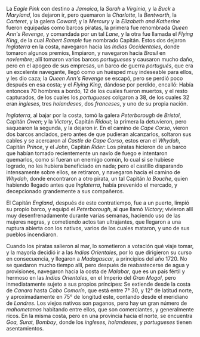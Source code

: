 La *Eagle Pink* con destino a *Jamaica*, la *Sarah* a *Virginia*, y la *Buck* a *Maryland*, los dejaron ir, pero quemaron la *Charlotte*, la *Bentworth*, la *Carteret*, y la galera *Coward*; y la *Mercury* y la *Elizabeth and Katherine* fueron equipadas como barcos piratas, la primera fue renombrada *Queen Ann's Revenge*, y comandada por un tal *Lane*, y la otra fue llamada el *Flying King*, de la cual *Robert Sample* fue nombrado Capitán. Estos dos dejaron *Inglaterra* en la costa, navegaron hacia las *Indias Occidentales*, donde tomaron algunos premios, limpiaron, y navegaron hacia *Brasil* en *noviembre*; allí tomaron varios barcos *portugueses* y causaron mucho daño, pero en el apogeo de sus empresas, un barco de guerra *portugués*, que era un excelente navegante, llegó como un huésped muy indeseable para ellos, y les dio caza; la *Queen Ann's Revenge* se escapó, pero se perdió poco después en esa costa; y el *Flying King*, dándose por perdido, encalló: Había entonces 70 hombres a bordo, 12 de los cuales fueron muertos, y el resto capturados, de los cuales los *portugueses* colgaron a 38, de los cuales 32 eran *ingleses*, tres *holandeses*, dos *franceses*, y uno de su propia nación.

*Inglaterra*, al bajar por la costa, tomó la galera *Peterborough* de *Bristol*, Capitán *Owen*; y la *Victory*, Capitán *Ridout*; la primera la detuvieron, pero saquearon la segunda, y la dejaron ir. En el camino de *Cape Corso*, vieron dos barcos anclados, pero antes de que pudieran alcanzarlos, soltaron sus cables y se acercaron al *Castle de Cape Corso*, estos eran el *Whydah*, Capitán *Prince*, y el *John*, Capitán *Rider*: Los piratas hicieron de un barco que habían tomado recientemente un navío de fuego e intentaron quemarlos, como si fueran un enemigo común, lo cual si se hubiese logrado, no les hubiera beneficiado en nada; pero el castillo disparando intensamente sobre ellos, se retiraron, y navegaron hacia el camino de *Whydah*, donde encontraron a otro pirata, un tal Capitán *la Bouche*, quien habiendo llegado antes que *Inglaterra*, había prevenido el mercado, y decepcionado grandemente a sus compañeros.

El Capitán *England*, después de este contratiempo, fue a un puerto, limpió su propio barco, y equipó el *Peterborough*, al que llamó *Victory*; vivieron allí muy desenfrenadamente durante varias semanas, haciendo uso de las mujeres negras, y cometiendo actos tan ultrajantes, que llegaron a una ruptura abierta con los nativos, varios de los cuales mataron, y uno de sus pueblos incendiaron.

Cuando los piratas salieron al mar, lo sometieron a votación qué viaje tomar, y la mayoría decidió ir a las *Indias Orientales*, por lo que dirigieron su curso en consecuencia, y llegaron a *Madagascar*, a principios del año 1720. No se quedaron mucho tiempo allí, pero después de reabastecerse de agua y provisiones, navegaron hacia la costa de *Malabar*, que es un país fértil y hermoso en las *Indias Orientales*, en el Imperio del *Gran Mogol*, pero inmediatamente sujeto a sus propios príncipes: Se extiende desde la costa de *Canara* hasta *Cabo Comorín*, que está entre 7° 30, y 12° de latitud norte, y aproximadamente en 75° de longitud este, contando desde el meridiano de *Londres*. Los viejos nativos son paganos, pero hay un gran número de *mahometanos* habitando entre ellos, que son comerciantes, y generalmente ricos. En la misma costa, pero en una provincia hacia el norte, se encuentra *Goa, Surat, Bombay*, donde los *ingleses, holandeses*, y *portugueses* tienen asentamientos.